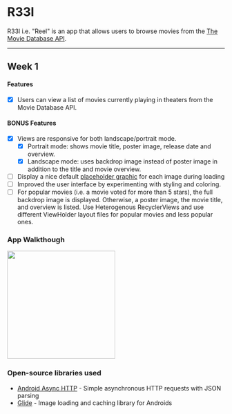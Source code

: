 # R33l
R33l i.e. "Reel" is an app that allows users to browse movies from the [The Movie Database API](http://docs.themoviedb.apiary.io/#).

---

## Week 1

#### Features
- [X] Users can view a list of movies currently playing in theaters from the Movie Database API.

#### BONUS Features
- [X] Views are responsive for both landscape/portrait mode.
   - [X] Portrait mode: shows movie title, poster image, release date and overview.
   - [X] Landscape mode: uses backdrop image instead of poster image in addition to the title and movie overview.

- [ ] Display a nice default [placeholder graphic](https://guides.codepath.com/android/Displaying-Images-with-the-Glide-Library#advanced-usage) for each image during loading
- [ ] Improved the user interface by experimenting with styling and coloring.
- [ ] For popular movies (i.e. a movie voted for more than 5 stars), the full backdrop image is displayed. Otherwise, a poster image, the movie title, and overview is listed. Use Heterogenous RecyclerViews and use different ViewHolder layout files for popular movies and less popular ones.

### App Walkthough
<img src="YOUR_GIF_URL_HERE" width=250><br>

### Open-source libraries used

- [Android Async HTTP](https://github.com/loopj/android-async-http) - Simple asynchronous HTTP requests with JSON parsing
- [Glide](https://github.com/bumptech/glide) - Image loading and caching library for Androids
